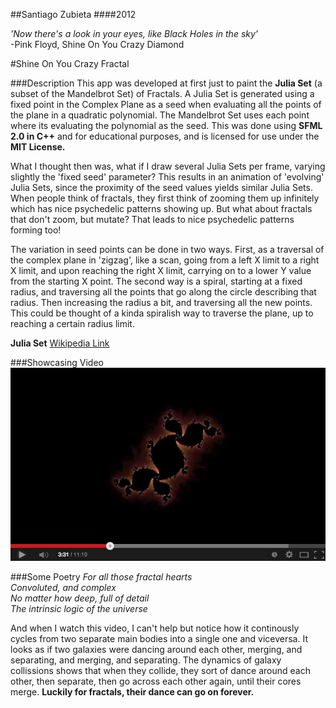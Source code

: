 ##Santiago Zubieta
####2012

*'Now there's a look in your eyes, like Black Holes in the sky'*  
-Pink Floyd, Shine On You Crazy Diamond

#Shine On You Crazy Fractal

###Description
This app was developed at first just to paint the **Julia Set** (a subset of the Mandelbrot Set) of Fractals. A Julia Set is generated using a fixed point in the Complex Plane as a seed when evaluating all the points of the plane in a quadratic polynomial. The Mandelbrot Set uses each point where its evaluating the polynomial as the seed. This was done using **SFML 2.0 in C++** and for educational purposes, and is licensed for use under the **MIT License.**

What I thought then was, what if I draw several Julia Sets per frame, varying slightly the 'fixed seed' parameter? This results in an animation of 'evolving' Julia Sets, since the proximity of the seed values yields similar Julia Sets. When people think of fractals, they first think of zooming them up infinitely which has nice psychedelic patterns showing up. But what about fractals that don't zoom, but mutate? That leads to nice psychedelic patterns forming too!

The variation in seed points can be done in two ways. First, as a traversal of the complex plane in 'zigzag', like a scan, going from a left X limit to a right X limit, and upon reaching the right X limit, carrying on to a lower Y value from the starting X point. The second way is a spiral, starting at a fixed radius, and traversing all the points that go along the circle describing that radius. Then increasing the radius a bit, and traversing all the new points. This could be thought of a kinda spiralish way to traverse the plane, up to reaching a certain radius limit.

**Julia Set** 
[Wikipedia Link](https://en.wikipedia.org/wiki/Julia_set)

###Showcasing Video
[![](https://raw.githubusercontent.com/Zubieta/Shine_On_You_Crazy_Fractal/master/Screenshots/Screen_Shine.png)](https://www.youtube.com/watch?v=-Lhw-qdXUis)

###Some Poetry
*For all those fractal hearts  
Convoluted, and complex  
No matter how deep, full of detail  
The intrinsic logic of the universe*  

And when I watch this video, I can't help but notice how it continously cycles from two separate main bodies into a single one and viceversa. It looks as if two galaxies were dancing around each other, merging, and separating, and merging, and separating. The dynamics of galaxy collissions shows that when they collide, they sort of dance around each other, then separate, then go across each other again, until their cores merge. **Luckily for fractals, their dance can go on forever.**